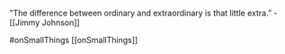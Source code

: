 "The difference between ordinary and extraordinary is that little extra.” - [[Jimmy Johnson]]

#onSmallThings
[[onSmallThings]]